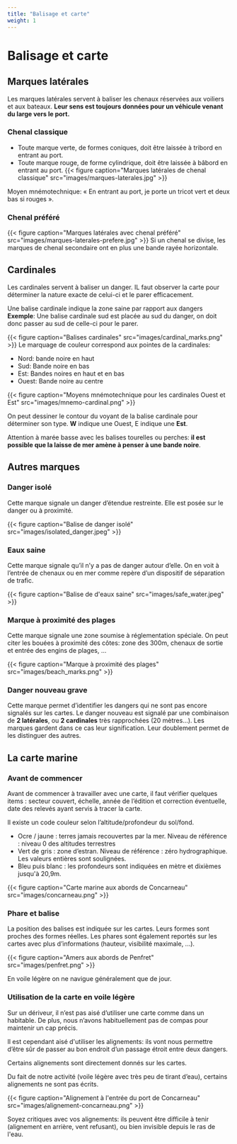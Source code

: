 ```yaml
---
title: "Balisage et carte"
weight: 1
---
```


# Balisage et carte

## Marques latérales
Les marques latérales servent à baliser les chenaux réservées aux voiliers et aux bateaux. **Leur sens est toujours données pour un véhicule venant du large vers le port.**

### Chenal classique
* Toute marque verte, de formes coniques, doit être laissée à tribord en entrant au port.
* Toute marque rouge, de forme cylindrique, doit être laissée à bâbord en entrant au port.
{{< figure caption="Marques latérales de chenal classique" src="images/marques-laterales.jpg" >}}

Moyen mnémotechnique: « En entrant au port, je porte un tricot vert et deux bas si rouges ». 

### Chenal préféré
{{< figure caption="Marques latérales avec chenal préféré" src="images/marques-laterales-prefere.jpg" >}}
Si un chenal se divise, les marques de chenal secondaire ont en plus une bande rayée horizontale.

## Cardinales

Les cardinales servent à baliser un danger. IL faut observer la carte pour déterminer la nature exacte de celui-ci et le parer efficacement.

Une balise cardinale indique la zone saine par rapport aux dangers
**Exemple**: Une balise cardinale sud est placée au sud du danger, on doit donc passer au sud de celle-ci pour le parer.

{{< figure caption="Balises cardinales" src="images/cardinal_marks.png" >}}
Le marquage de couleur correspond aux pointes de la cardinales:
 * Nord: bande noire en haut
 * Sud: Bande noire en bas
 * Est: Bandes noires en haut et en bas
 * Ouest: Bande noire au centre

{{< figure caption="Moyens mnémotechnique pour les cardinales Ouest et Est" src="images/mnemo-cardinal.png" >}}

On peut dessiner le contour du voyant de la balise cardinale pour déterminer son type. **W** indique une Ouest, E indique une **Est**.

Attention à marée basse avec les balises tourelles ou perches: **il est possible que la laisse de mer amène à penser à une bande noire**. 

## Autres marques
### Danger isolé
Cette marque signale un danger d’étendue restreinte. Elle est posée sur le danger ou à proximité.

{{< figure caption="Balise de danger isolé" src="images/isolated_danger.jpeg" >}}

### Eaux saine
Cette marque signale qu’il n’y a pas de danger autour d’elle. On en voit à l’entrée de chenaux ou en mer comme repère d’un dispositif de séparation de trafic.

{{< figure caption="Balise de d'eaux saine" src="images/safe_water.jpeg" >}}

### Marque à proximité des plages
Cette marque signale une zone soumise à réglementation spéciale. On peut citer les bouées à proximité des côtes: zone des 300m, chenaux de sortie et entrée des engins de plages, ...

{{< figure caption="Marque à proximité des plages" src="images/beach_marks.png" >}}

### Danger nouveau grave
Cette marque permet d’identifier les dangers qui ne sont pas encore signalés sur les cartes.
Le danger nouveau est signalé par une combinaison de **2 latérales**, ou **2 cardinales** très rapprochées (20 mètres...). 
Les marques gardent dans ce cas leur signification. Leur doublement permet de les distinguer des autres.

## La carte marine

### Avant de commencer

Avant de commencer à travailler avec une carte, il faut vérifier quelques items : secteur couvert, échelle, année de l’édition et correction éventuelle, date des relevés ayant servis à tracer la carte.

Il existe un code couleur selon l’altitude/profondeur du sol/fond.
- Ocre / jaune : terres jamais recouvertes par la mer. Niveau de référence : niveau 0 des altitudes terrestres
- Vert de gris : zone d’estran. Niveau de référence : zéro hydrographique. Les valeurs entières sont soulignées.
- Bleu puis blanc : les profondeurs sont indiquées en mètre et dixièmes jusqu'à 20,9m.

{{< figure caption="Carte marine aux abords de Concarneau" src="images/concarneau.png" >}}

### Phare et balise

La position des balises est indiquée sur les cartes. Leurs formes sont proches des formes réelles. Les phares sont également reportés sur les cartes avec plus d’informations (hauteur, visibilité maximale, ...).

{{< figure caption="Amers aux abords de Penfret" src="images/penfret.png" >}}

En voile légère on ne navigue généralement que de jour.

### Utilisation de la carte en voile légère
Sur un dériveur, il n’est pas aisé d’utiliser une carte comme dans un habitable. De plus, nous n’avons habituellement pas de compas pour maintenir un cap précis.

Il est cependant aisé d'utiliser les alignements: ils vont nous permettre d’être sûr de passer au bon endroit d’un passage étroit entre deux dangers.

Certains alignements sont directement donnés sur les cartes.

Du fait de notre activité (voile légère avec très peu de tirant d’eau), certains alignements ne sont pas écrits.

{{< figure caption="Alignement à l'entrée du port de Concarneau" src="images/alignement-concarneau.png" >}}

Soyez critiques avec vos alignements: ils peuvent être difficile à tenir (alignement en arrière, vent refusant), ou bien invisible depuis le ras de l'eau.
